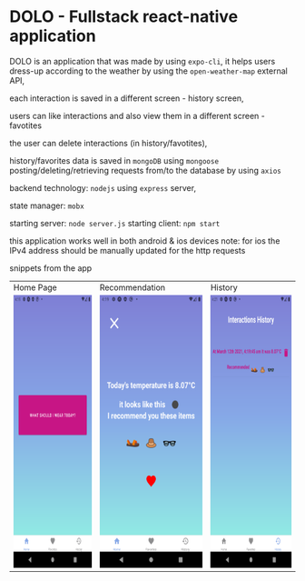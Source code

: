 # DOLO - Fullstack react-native application

DOLO is an application that was made by using `expo-cli`, it helps users dress-up according to the weather by using the `open-weather-map` external API,

each interaction is saved in a different screen - history screen, 

users can like interactions and also view them in a different screen - favotites 

the user can delete interactions (in history/favotites),

history/favorites data is saved in `mongoDB` using `mongoose`
posting/deleting/retrieving requests from/to the database by using `axios` 

backend technology: `nodejs` using `express` server,

state manager: `mobx` 

starting server: `node server.js`
starting client: `npm start`

this application works well in both android & ios devices
note: for ios the IPv4 address should be manually updated for the http requests

snippets from the app

<table>
  <tr>
    <td>Home Page</td>
     <td>Recommendation</td>
     <td>History</td>
  </tr>
  <tr>
    <td><img src="https://github.com/suhahagit/DOLO/blob/master/images/homePage.png" width="270" height="480" /></td>
    <td><img src="https://github.com/suhahagit/DOLO/blob/master/images/recommendation.png" width="270" height="480" /></td>
    <td><img src="https://github.com/suhahagit/DOLO/blob/master/images/history.png" width="270" height="480" /></td>
  </tr>
 </table>
